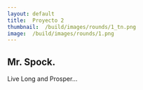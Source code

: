 ```yaml
---
layout:	default
title:	Proyecto 2
thumbnail:	/build/images/rounds/1_tn.png
image:	/build/images/rounds/1.png
---
```


##	Mr. Spock.
Live Long and Prosper…
